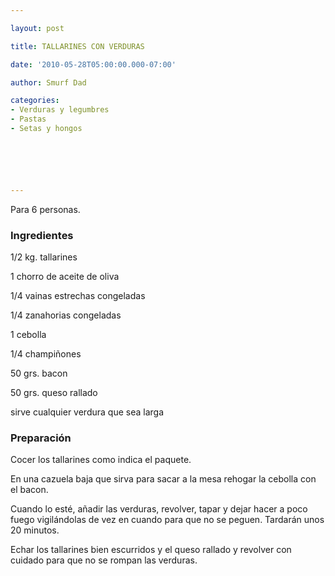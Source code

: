 ```yaml
---

layout: post

title: TALLARINES CON VERDURAS

date: '2010-05-28T05:00:00.000-07:00'

author: Smurf Dad

categories:
- Verduras y legumbres
- Pastas
- Setas y hongos






---
```


Para 6 personas.

<h3>Ingredientes</h3>

1/2 kg. tallarines

1 chorro de aceite de oliva

1/4 vainas estrechas congeladas

1/4 zanahorias congeladas

1 cebolla

1/4 champiñones

50 grs. bacon

50 grs. queso rallado

sirve cualquier verdura que sea larga

<h3>Preparación</h3>

Cocer los tallarines como indica el paquete.

En una cazuela baja que sirva para sacar a la mesa rehogar la cebolla con el bacon.

Cuando lo esté, añadir las verduras, revolver, tapar y dejar hacer a poco fuego vigilándolas de vez en cuando para que no se peguen. Tardarán unos 20 minutos.

Echar los tallarines bien escurridos y el queso rallado y revolver con cuidado para que no se rompan las verduras.

